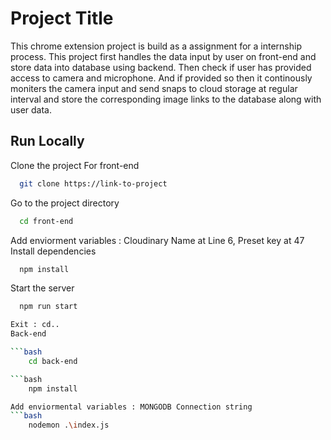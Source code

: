 
# Project Title

This chrome extension project is build as a assignment for a internship process. This project first handles the data input by user on front-end and store data into database using backend. Then check if user has provided access to camera and microphone. And if provided so then it continously moniters the camera input and send snaps to cloud storage at regular interval and store the corresponding image links to the database along with user data.


## Run Locally

Clone the project
For front-end
```bash
  git clone https://link-to-project
```

Go to the project directory

```bash
  cd front-end
```
Add enviorment variables : Cloudinary Name at Line 6, Preset key at 47
Install dependencies

```bash
  npm install
```

Start the server

```bash
  npm run start

Exit : cd..
Back-end

```bash
    cd back-end

```bash
    npm install

Add enviormental variables : MONGODB Connection string
```bash
    nodemon .\index.js
